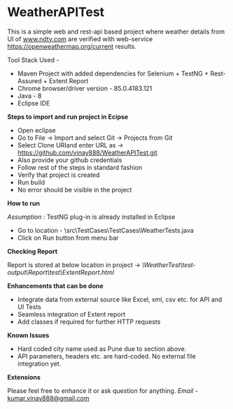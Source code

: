 # WeatherAPITest

This is a simple web and rest-api based project where weather details from UI of www.ndtv.com are verified with web-service https://openweathermap.org/current results.

Tool Stack Used -
* Maven Project with added dependencies for Selenium + TestNG + Rest-Assured + Extent Report
* Chrome browser/driver version - 85.0.4183.121
* Java - 8
* Eclipse IDE

<B> Steps to import and run project in Ecipse </B>
* Open eclipse
* Go to File -> Import and select Git -> Projects from Git
* Select Clone URIand enter URL as -> https://github.com/vinay888/WeatherAPITest.git
* Also provide your github credentials
* Follow rest of the steps in standard fashion
* Verify that project is created
* Run build
* No error should be visible in the project

<B> How to run </B>

<I>Assumption</I> : TestNG plug-in is already installed in Eclipse
* Go to location - \src\TestCases\TestCases\WeatherTests.java
* Click on Run button from menu bar

<B> Checking Report </B>

Report is stored at below location in project ->
<I>\WeatherTest\test-output\Report\test\ExtentReport.html</I>

<B> Enhancements that can be done </B>
* Integrate data from external source like Excel, xml, csv etc. for API and UI Tests
* Seamless integration of Extent report
* Add classes if required for further HTTP requests

<B> Known Issues </B>
* Hard coded city name used as Pune due to section above.
* API parameters, headers etc. are hard-coded. No external file integration yet.

<B> Extensions </B>

Please feel free to enhance it or ask question for anything.
<I>Email</I> - kumar.vinay888@gmail.com
